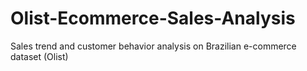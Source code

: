 # Olist-Ecommerce-Sales-Analysis
Sales trend and customer behavior analysis on Brazilian e-commerce dataset (Olist)
